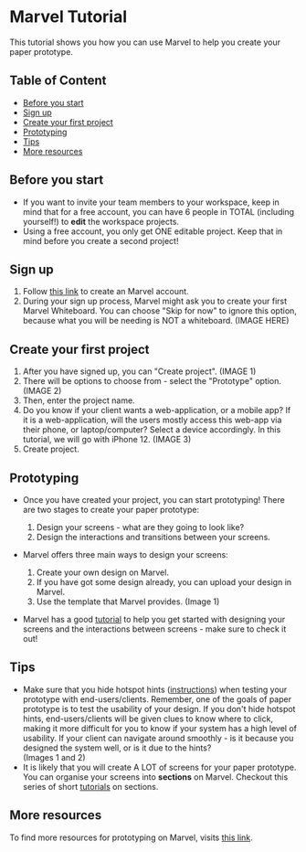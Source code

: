 # Marvel Tutorial
This tutorial shows you how you can use Marvel to help you create your paper prototype. 

## Table of Content
- [Before you start](#Before-You-Start)
- [Sign up](#Sign-up)
- [Create your first project](#Create-your-first-project)
- [Prototyping](#Prototyping)
- [Tips](#Tips)
- [More resources](#More-resources)

## Before you start
- If you want to invite your team members to your workspace, keep in mind that for a free account, you can have 6 people in TOTAL (including yourself!) to **edit** the workspace projects. 
- Using a free account, you only get ONE editable project. Keep that in mind before you create a second project!


## Sign up
1. Follow [this link](https://marvelapp.com/) to create an Marvel account.
2. During your sign up process, Marvel might ask you to create your first Marvel Whiteboard. You can choose "Skip for now" to ignore this option, because what you will be needing is NOT a whiteboard. (IMAGE HERE) 


## Create your first project
1. After you have signed up, you can "Create project". (IMAGE 1)
2. There will be options to choose from - select the "Prototype" option. (IMAGE 2)
3. Then, enter the project name.
4. Do you know if your client wants a web-application, or a mobile app? If it is a web-application, will the users mostly access this web-app via their phone, or laptop/computer? Select a device accordingly. In this tutorial, we will go with iPhone 12. (IMAGE 3)
5. Create project.


## Prototyping
- Once you have created your project, you can start prototyping! There are two stages to create your paper prototype:
  1. Design your screens - what are they going to look like?   
  2. Design the interactions and transitions between your screens. 

- Marvel offers three main ways to design your screens:
  1. Create your own design on Marvel.
  2. If you have got some design already, you can upload your design in Marvel.
  3. Use the template that Marvel provides. 
(Image 1)

- Marvel has a good [tutorial](https://help.marvelapp.com/hc/en-us/articles/360002536038) to help you get started with designing your screens and the interactions between screens - make sure to check it out!


## Tips
- Make sure that you hide hotspot hints ([instructions](https://help.marvelapp.com/hc/en-us/articles/360002746798-How-to-hide-hotspot-hints-when-playing-prototypes)) when testing your prototype with end-users/clients. Remember, one of the goals of paper prototype is to test the usability of your design. If you don't hide hotspot hints, end-users/clients will be given clues to know where to click, making it more difficult for you to know if your system has a high level of usability. If your client can navigate around smoothly - is it because you designed the system well, or is it due to the hints?  
(Images 1 and 2) 
- It is likely that you will create A LOT of screens for your paper prototype. You can organise your screens into **sections** on Marvel. Checkout this series of short [tutorials](https://help.marvelapp.com/hc/en-us/sections/360001413858-Organising-designs-with-sections) on sections.


## More resources
To find more resources for prototyping on Marvel, visits [this link](https://help.marvelapp.com/hc/en-us/categories/360000779958-Prototyping).




